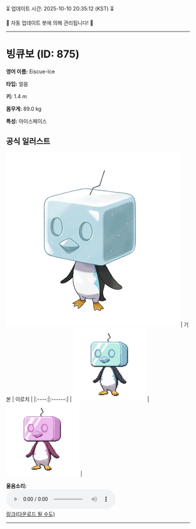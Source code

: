 
⏳ 업데이트 시간: 2025-10-10 20:35:12 (KST) ⏳

🤖 자동 업데이트 봇에 의해 관리됩니다! 🤖

---

# 빙큐보 (ID: 875)
**영어 이름:** Eiscue-Ice

**타입:** 얼음

**키:** 1.4 m

**몸무게:** 89.0 kg

**특성:** 아이스페이스

## 공식 일러스트
![](https://raw.githubusercontent.com/PokeAPI/sprites/master/sprites/pokemon/other/official-artwork/875.png)
| 기본 | 이로치 |
|:----:|:------:|
| <img src="https://raw.githubusercontent.com/PokeAPI/sprites/master/sprites/pokemon/875.png" width="200"> | <img src="https://raw.githubusercontent.com/PokeAPI/sprites/master/sprites/pokemon/shiny/875.png" width="200"> |

**울음소리:**<br><audio controls src="https://raw.githubusercontent.com/PokeAPI/cries/main/cries/pokemon/latest/875.ogg"></audio><br> [링크(다운로드 될 수도)](https://raw.githubusercontent.com/PokeAPI/cries/main/cries/pokemon/latest/875.ogg)


---
